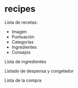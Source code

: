 # recipes

Lista de recetas:
- Imagen
- Puntuación
- Categorías
- Ingredientes
- Consejos

Lista de ingredientes

Listado de despensa y congelador

Lista de la compra
